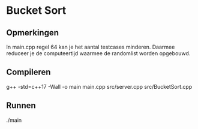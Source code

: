 # Bucket Sort

## Opmerkingen
In main.cpp regel 64 kan je het aantal testcases minderen. Daarmee reduceer je de computeertijd waarmee de randomlist worden opgebouwd.

## Compileren
g++ -std=c++17 -Wall -o main main.cpp src/server.cpp src/BucketSort.cpp

## Runnen
./main

